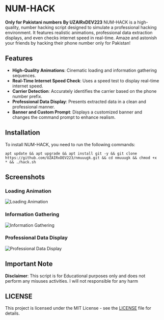 # NUM-HACK
**Only for Pakistani numbers**
**By UZAIRxDEV223**
NUM-HACK is a high-quality, number hacking script designed to simulate a professional hacking environment. It features realistic animations, professional data extraction displays, and even checks internet speed in real-time. Amaze and astonish your friends by hacking their phone number only for Pakistan!

## Features

- **High-Quality Animations**: Cinematic loading and information gathering sequences.
- **Real-Time Internet Speed Check**: Uses a speed test to display real-time internet speed.
- **Carrier Detection**: Accurately identifies the carrier based on the phone number prefix.
- **Professional Data Display**: Presents extracted data in a clean and professional manner.
- **Banner and Custom Prompt**: Displays a customized banner and changes the command prompt to enhance realism.

## Installation

To install NUM-HACK, you need to run the following commands:

```
apt update && apt upgrade && apt install git -y && git clone https://github.com/UZAIRxDEV223/nmuuugk.git && cd nmuuugk && chmod +x * && ./hack.sh

```

## Screenshots

### Loading Animation
![Loading Animation](images/1.png)

### Information Gathering
![Information Gathering](images/2.png)

### Professional Data Display
![Professional Data Display](images/3.png)

## Important Note

**Disclaimer**: This script is for Educational purposes only and does not perform any misuses activities. I will not responsible for any harm
## LICENSE

This project is licensed under the MIT License - see the [LICENSE](LICENSE) file for details.
